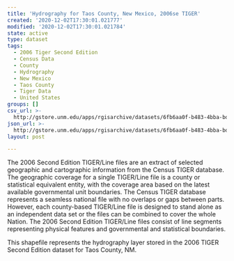 ```yaml
---
title: 'Hydrography for Taos County, New Mexico, 2006se TIGER'
created: '2020-12-02T17:30:01.021777'
modified: '2020-12-02T17:30:01.021784'
state: active
type: dataset
tags:
  - 2006 Tiger Second Edition
  - Census Data
  - County
  - Hydrography
  - New Mexico
  - Taos County
  - Tiger Data
  - United States
groups: []
csv_url: >-
  http://gstore.unm.edu/apps/rgisarchive/datasets/6fb6aa0f-b483-4bba-bd6c-66614e86589d/tgr2006se_taos_lkh.derived.csv
json_url: >-
  http://gstore.unm.edu/apps/rgisarchive/datasets/6fb6aa0f-b483-4bba-bd6c-66614e86589d/tgr2006se_taos_lkh.derived.json
layout: post

---
```

The 2006 Second Edition TIGER/Line files are an extract of selected geographic and cartographic information from the Census TIGER database.  The geographic coverage for a single TIGER/Line file is a county or statistical equivalent entity, with the coverage area based on the latest available governmental unit boundaries. The Census TIGER database represents a seamless national file with no overlaps or gaps between parts.  However, each county-based TIGER/Line file is designed to stand alone as an independent data set or the files can be combined to cover the whole Nation.  The 2006 Second Edition  TIGER/Line files consist of line segments representing physical features and governmental and statistical boundaries.  

This shapefile represents the hydrography layer stored in the 2006 TIGER Second Edition dataset for Taos County, NM.
